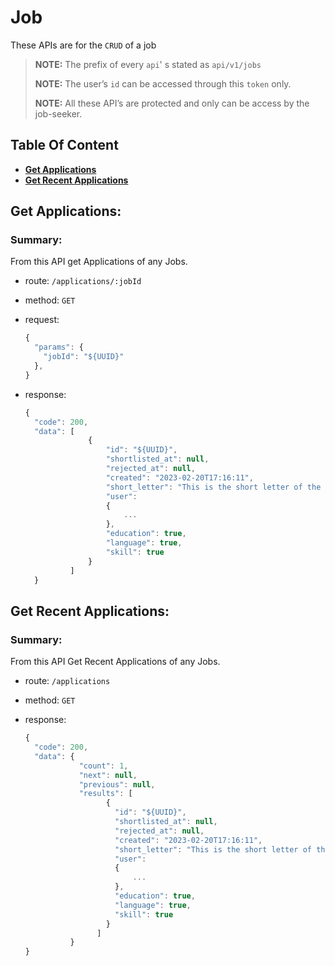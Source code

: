 # Job

These APIs are for the `CRUD` of a job

> **NOTE:** The prefix of every `api`' s stated as `api/v1/jobs`
>
> **NOTE:** The user’s `id` can be accessed through this `token` only.
>
> **NOTE:** All these API’s are protected and only can be access by the job-seeker.

## Table Of Content

- **[Get Applications](#get-applications)**
- **[Get Recent Applications](#get-recent-applications)**


## Get Applications:

### Summary:

From this API get Applications of any Jobs.

- route: `/applications/:jobId`
- method: `GET`
- request:

  ```js
  {
    "params": {
      "jobId": "${UUID}"
    },
  }
  ```

- response:

  ```js
  {
    "code": 200,
    "data": [
                {
                    "id": "${UUID}",
                    "shortlisted_at": null,
                    "rejected_at": null,
                    "created": "2023-02-20T17:16:11",
                    "short_letter": "This is the short letter of the applications...",
                    "user": 
                    {
                        ...
                    },
                    "education": true,
                    "language": true,
                    "skill": true
                }
            ]
    }
  ```

## Get Recent Applications:

### Summary:

From this API Get Recent Applications of any Jobs.

- route: `/applications`
- method: `GET`

- response:

  ```js
  {
    "code": 200,
    "data": {
              "count": 1,
              "next": null,
              "previous": null,
              "results": [
                    {
                      "id": "${UUID}",
                      "shortlisted_at": null,
                      "rejected_at": null,
                      "created": "2023-02-20T17:16:11",
                      "short_letter": "This is the short letter of the applications...",
                      "user": 
                      {
                          ...
                      },
                      "education": true,
                      "language": true,
                      "skill": true
                    }
                  ]
            }
  }
  ```
